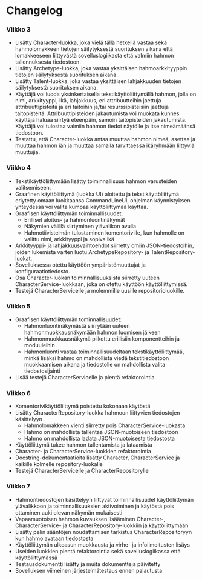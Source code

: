 # Changelog

### Viikko 3

- Lisätty Character-luokka, joka vielä tällä hetkellä vastaa sekä hahmolomakkeen tietojen säilytyksestä suorituksen aikana että lomakkeeseen liittyvästä sovelluslogiikasta että valmiin hahmon tallennuksesta tiedostoon.
- Lisätty Archetype-luokka, joka vastaa yksittäisen hahmoarkkityyppin tietojen säilytyksestä suorituksen aikana.
- Lisätty Talent-luokka, joka vastaa yksittäisen lahjakkuuden tietojen säilytyksestä suorituksen aikana.
- Käyttäjä voi luoda yksinkertaisella tekstikäyttöliittymällä hahmon, jolla on nimi, arkkityyppi, ikä, lahjakkuus, eri attribuutteihin jaettuja attribuuttipisteitä ja eri taitoihin ja/tai resurssipisteisiin jaettuja taitopisteitä. Attribuuttipisteiden jakautumista voi muokata kunnes käyttäjä haluaa siirtyä eteenpäin, samoin taitopisteiden jakautumista. Käyttäjä voi tulostaa valmiin hahmon tiedot näytölle ja itse nimeämäänsä tiedostoon.
- Testattu, että Character-luokka antaa muuttaa hahmon nimeä, asettaa ja muuttaa hahmon iän ja muuttaa samalla tarvittaessa ikäryhmään liittyviä muuttujia.

### Viikko 4

- Tekstikäyttöliittymään lisätty toiminnallisuus hahmon varusteiden valitsemiseen.
- Graafinen käyttöliittymä (luokka UI) aloitettu ja tekstikäyttöliittymä eriytetty omaan luokkaansa CommandLineUI, ohjelman käynnistyksen yhteydessä voi valita kumpaa käyttöliittymää käyttää.
- Graafisen käyttöliittymän toiminnallisuudet:
    - Erilliset aloitus- ja hahmonluontinäkymät
    - Näkymien välillä siirtyminen ylävalikon avulla
    - Hahmotiivistelmän tulostaminen komentoriville, kun hahmolle on valittu nimi, arkkityyppi ja sopiva ikä
- Arkkityyppi- ja lahjakkuusvaihtoehdot siirretty omiin JSON-tiedostoihin, joiden lukemista varten luotu ArchetypeRepository- ja TalentRepository-luokat.
- Sovelluksessa otettu käyttöön ympäristömuuttujat ja konfiguraatiotiedosto.
- Osa Character-luokan toiminnallisuuksista siirretty uuteen CharacterService-luokkaan, joka on otettu käyttöön käyttöliittymissä.
- Testejä CharacterServicelle ja molemmille uusille repositorioluokille.

### Viikko 5

- Graafisen käyttöliittymän tominnallisuudet:
    - Hahmonluontinäkymästä siirrytään uuteen hahmonmuokkausnäkymään hahmon luomisen jälkeen
    - Hahmonmuokkausnäkymä pilkottu erillisiin komponentteihin ja moduuleihin
    - Hahmonluonti vastaa toiminnallisuudeltaan tekstikäyttöliittymää, minkä lisäksi hahmo on mahdollista viedä tekstitiedostoon muokkaamisen aikana ja tiedostolle on mahdollista valita tiedostosijainti
- Lisää testejä CharacterServicelle ja pientä refaktorointia.

### Viikko 6

- Komentorivikäyttöliittymä poistettu kokonaan käytöstä
- Lisätty CharacterRepository-luokka hahmoon liittyvien tiedostojen käsittelyyn
    - Hahmolomakkeen vienti siirretty pois CharacterService-luokasta
    - Hahmo on mahdollista tallentaa JSON-muotoiseen tiedostoon
    - Hahmo on mahdollista ladata JSON-muotoisesta tiedostosta
- Käyttöliittymä tukee hahmon tallentamista ja lataamista
- Character- ja CharacterService-luokkien refaktorointia
- Docstring-dokumentaatioita lisätty Character, CharacterService ja kaikille kolmelle repository-luokalle
- Testejä CharacterServicelle ja CharacterRepositorylle

### Viikko 7

- Hahmontiedostojen käsittelyyn liittyvät toiminnallisuudet käyttöliittymän ylävalikkoon ja toiminnallisuuksien aktivoiminen ja käytöstä pois ottaminen auki olevan näkymän mukaisesti
- Vapaamuotoisen hahmon kuvauksen lisääminen Character-, CharacterService- ja CharacterRepository-luokkiin ja käyttöliittymään
- Lisätty pelin sääntöjen noudattamisen tarkistus CharacterRepositoryyn kun hahmo avataan tiedostosta
- Käyttöliittymän ulkoasun muokkausta ja virhe- ja infoilmoitusten lisäys
- Useiden luokkien pientä refaktorointia sekä sovelluslogiikassa että käyttöliittymässä
- Testausdokumentti lisätty ja muita dokumentteja päivitetty
- Sovelluksen viimeinen järjestelmätestaus ennen palautusta